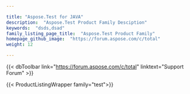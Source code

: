 ```yaml
---

title: "Aspose.Test for JAVA"
description:  "Aspose.Test Product Family Desciption"
keywords:  "dsds,dsad"
family_listing_page_title:  "Aspose.Test Product Family"
homepage_github_image:  "https://forum.aspose.com/c/total"
weight: 12

---
```


{{< dbToolbar link="https://forum.aspose.com/c/total" linktext="Support Forum" >}}

{{< ProductListingWrapper family="test">}}


